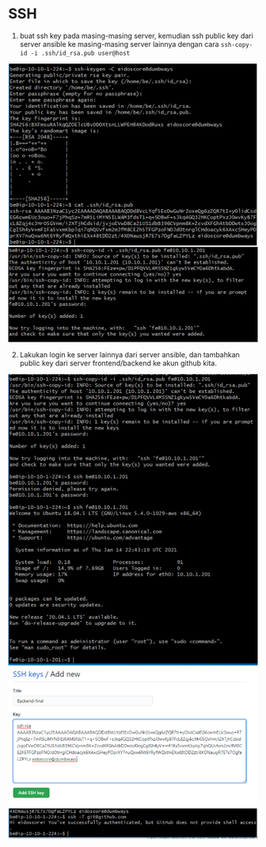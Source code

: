 # SSH

1. buat ssh key pada masing-masing server, kemudian ssh public key dari server ansible ke masing-masing server lainnya dengan cara ```ssh-copy-id -i .ssh/id_rsa.pub user@host```

![0](1.PNG)
![0](2.PNG)

2. Lakukan login ke server lainnya dari server ansible, dan tambahkan public key dari server frontend/backend ke akun github kita.

![0](3.PNG)
![0](4.PNG)
![0](5.PNG)